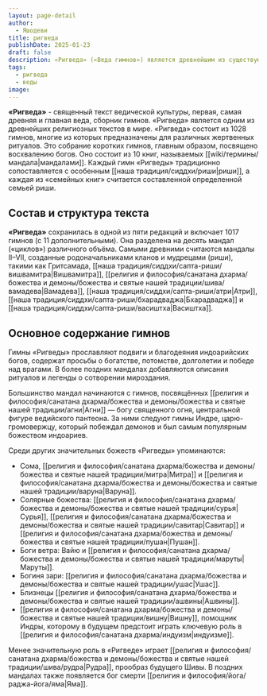 ```yaml
---
layout: page-detail
author:
  - Яшодеви
title: ригведа
publishDate: 2025-01-23
draft: false
description: «Ригведа» («Веда гимнов») является древнейшим из существующих текстов Санатана Дхармы. Это собрание гимнов, обращённых к индоарийским богам, почиталось как наиболее эффективное средство воздействия на божеств. Гимны проходили тщательную обработку, словно были «сотканы» языком риши, а их содержание было мистическим, предназначенным для возвышенных духовных целей, а не бытовой реальности.
tags:
  - ригведа
  - веды
image:
---
```

**«Ригведа»** - священный текст ведической культуры, первая, самая древняя и главная веда, сборник гимнов. «Ригведа» является одним из древнейших религиозных текстов в мире. «Ригведа» состоит из 1028 гимнов, многие из которых предназначены для различных жертвенных ритуалов. Это собрание коротких гимнов, главным образом, посвящено восхвалению богов. Оно состоит из 10 книг, называемых [[wiki/термины/мандала|мандалами]]. Каждый гимн «Ригведы» традиционно сопоставляется с особенным [[наша традиция/сиддхи/риши|риши]], а каждая из «семейных книг» считается составленной определенной семьей риши.

## Состав и структура текста  
**«Ригведа»** сохранилась в одной из пяти редакций и включает 1017 гимнов (с 11 дополнительными). Она разделена на десять мандал («циклов») различного объёма. Самыми древними считаются мандалы II–VII, созданные родоначальниками кланов и мудрецами (риши), такими как Гритсамада, [[наша традиция/сиддхи/сапта-риши/вишвамитра|Вишвамитра]], [[религия и философия/санатана дхарма/божества и демоны/божества и святые нашей традиции/шива/вамадева|Вамадева]], [[наша традиция/сиддхи/сапта-риши/атри|Атри]], [[наша традиция/сиддхи/сапта-риши/бхарадваджа|Бхарадваджа]] и [[наша традиция/сиддхи/сапта-риши/васиштха|Васиштха]].

## Основное содержание гимнов  
Гимны «Ригведы» прославляют подвиги и благодеяния индоарийских богов, содержат просьбы о богатстве, потомстве, долголетии и победе над врагами. В более поздних мандалах добавляются описания ритуалов и легенды о сотворении мироздания.
  
Большинство мандал начинаются с гимнов, посвящённых [[религия и философия/санатана дхарма/божества и демоны/божества и святые нашей традиции/агни|Агни]] — богу священного огня, центральной фигуре ведийского пантеона. За ними следуют гимны Индре, царю-громовержцу, который побеждал демонов и был самым популярным божеством индоариев.

Среди других значительных божеств «Ригведы» упоминаются:

- Сома, [[религия и философия/санатана дхарма/божества и демоны/божества и святые нашей традиции/митра|Митра]] и [[религия и философия/санатана дхарма/божества и демоны/божества и святые нашей традиции/варуна|Варуна]].
- Солярные божества: [[религия и философия/санатана дхарма/божества и демоны/божества и святые нашей традиции/сурья|Сурья]], [[религия и философия/санатана дхарма/божества и демоны/божества и святые нашей традиции/савитар|Савитар]] и [[религия и философия/санатана дхарма/божества и демоны/божества и святые нашей традиции/пушан|Пушан]].
- Боги ветра: Вайю и [[религия и философия/санатана дхарма/божества и демоны/божества и святые нашей традиции/маруты|Маруты]].
- Богиня зари: [[религия и философия/санатана дхарма/божества и демоны/божества и святые нашей традиции/ушас|Ушас]].
- Близнецы [[религия и философия/санатана дхарма/божества и демоны/божества и святые нашей традиции/ашвины|Ашвины]].
- [[религия и философия/санатана дхарма/божества и демоны/божества и святые нашей традиции/вишну|Вишну]], помощник Индры, которому в будущем предстоит играть ключевую роль в [[религия и философия/санатана дхарма/индуизм|индуизме]].

Менее значительную роль в «Ригведе» играет [[религия и философия/санатана дхарма/божества и демоны/божества и святые нашей традиции/шива/рудра|Рудра]], прообраз будущего Шивы. В поздних мандалах также появляется бог смерти [[религия и философия/йога/раджа-йога/яма|Яма]].


